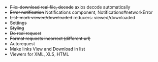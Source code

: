 * ~~File: download real file, decode~~ axios decode automatically
* ~~Error notification~~ Notifications component, Notifications#networkError
* ~~List: mark viewed/downloaded~~ reducers: viewed/downloaded
* ~~Settings~~
* ~~Styling~~
* ~~Do real request~~
* ~~Format requests incorrect (different url)~~
* Autorequest
* Make links View and Download in list
* Viewers for XML, XLS, HTML
